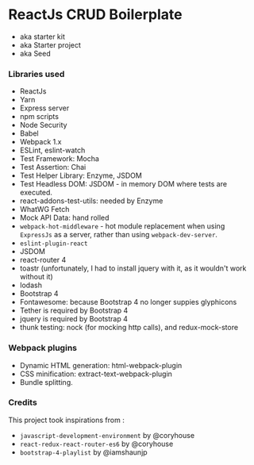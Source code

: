 # ReactJs CRUD Boilerplate

* aka starter kit
* aka Starter project
* aka Seed

### Libraries used
* ReactJs
* Yarn
* Express server
* npm scripts
* Node Security
* Babel
* Webpack 1.x
* ESLint, eslint-watch
* Test Framework: Mocha
* Test Assertion: Chai
* Test Helper Library: Enzyme, JSDOM
* Test Headless DOM: JSDOM - in memory DOM where tests are executed.
* react-addons-test-utils: needed by Enzyme
* WhatWG Fetch
* Mock API Data: hand rolled
* `webpack-hot-middleware` - hot module replacement when using `ExpressJs` as a server, rather than using `webpack-dev-server`.
* `eslint-plugin-react`
* JSDOM
* react-router 4
* toastr (unfortunately, I had to install jquery with it, as it wouldn't work without it)
* lodash
* Bootstrap 4
* Fontawesome: because Bootstrap 4 no longer suppies glyphicons
* Tether is required by Bootstrap 4
* jquery is required by Bootstrap 4
* thunk testing: nock (for mocking http calls), and redux-mock-store

### Webpack plugins
* Dynamic HTML generation: html-webpack-plugin
* CSS minification: extract-text-webpack-plugin
* Bundle splitting.




### Credits
This project took inspirations from :
* `javascript-development-environment` by @coryhouse
* `react-redux-react-router-es6` by @coryhouse
* `bootstrap-4-playlist` by @iamshaunjp
